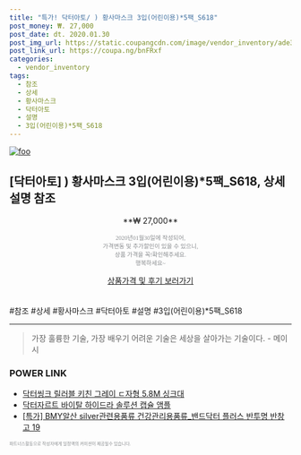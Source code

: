```yaml
--- 
title: "특가! 닥터아토/ ) 황사마스크 3입(어린이용)*5팩_S618" 
post_money: ₩. 27,000 
post_date: dt. 2020.01.30 
post_img_url: https://static.coupangcdn.com/image/vendor_inventory/ade3/8b9e9114455662b86b593f94ab6eefd2a33b3647d6f618774ca1eb38dc5d.jpg 
post_link_url: https://coupa.ng/bnFRxf 
categories: 
  - vendor_inventory 
tags: 
  - 참조 
  - 상세 
  - 황사마스크 
  - 닥터아토 
  - 설명 
  - 3입(어린이용)*5팩_S618 
--- 
```

[![foo](https://static.coupangcdn.com/image/vendor_inventory/ade3/8b9e9114455662b86b593f94ab6eefd2a33b3647d6f618774ca1eb38dc5d.jpg)](https://coupa.ng/bnFRxf) 

## [닥터아토] ) 황사마스크 3입(어린이용)*5팩_S618, 상세 설명 참조 
<p style="text-align: center;">**₩ 27,000**</p> 
<p style="text-align: center;"><span style="color: #898c8f; font-family: Georgia,Times,serif; font-size: 0.75em;">2020년01월30일에 작성되어, <br>가격변동 및 추가할인이 있을 수 있으니,<br> 상품 가격을 꼭!확인해주세요.<br>행복하세요~</span> 
</p>	 
<div markdown="0" style="text-align: center;"><a href="https://coupa.ng/bnFRxf" class="btn btn--success">상품가격 및 후기 보러가기</a></div> 
<br><br> 
  #참조 #상세 #황사마스크 #닥터아토 #설명 #3입(어린이용)*5팩_S618 
<hr> 

> 가장 훌륭한 기술, 가장 배우기 어려운 기술은 세상을 살아가는 기술이다. - 메이시 


### POWER LINK

* <a href="https://blog.naver.com/santokki14/221786321947" target="_blank">닥터씽크 릴러블 키친 그레이 ㄷ자형 5.8M 싱크대</a>
* <a href="https://blog.naver.com/santokki14/221778109529" target="_blank">닥터자르트 바이탈 하이드라 솔루션 캡슐 앰플</a>
* <a href="https://blog.naver.com/an0733/221789158336" target="_blank">[특가] BMY알산 silver관련용품류 건강관리용품류_밴드닥터 플러스 반투명 반창고 19</a>

<span style="color: #898c8f; font-family: Georgia,Times,serif; font-size: 0.55em;">파트너스활동으로 작성자에게 일정액의 커미션이 제공될수 있습니다.</span> 

